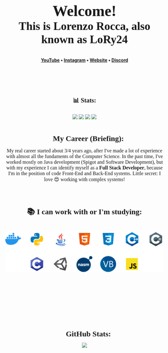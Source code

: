 <h1 align="center" style="text-decorations: none; text-align: center; font-size: 48px; font-family: consolas; margin-top: 105px; margin-bottom: 0px;"><br>Welcome!
<br>
</h1>


<h4 align="center" style="text-decorations: none; text-align: center; font-size: 36px; font-family: consolas; margin-top: 0px; margin-bottom: 0px">This is <b>Lorenzo Rocca</b>, also known as <b>LoRy24</b></p>
<h4>

<p align="center" style="margin-bottom: 105px;">
    <a href="https://www.youtube.com/@LoRy24">YouTube</a> •
    <a href="https://www.instagram.com/lory24_yt/">Instagram</a> •
    <a href="https://www.lory24.dev/">Website</a> •
    <a href="https://discord.lory24.dev/">Discord</a>
</p>

<h3 align="center" style="text-decorations: none; text-align: center; font-size: 20px; font-family: consolas; margin-top: 0px; margin-bottom: 24px">📊 Stats:</h3>

<p align="center" align="center">
    <img src="https://custom-icon-badges.demolab.com/github/followers/LoRy24?color=%23307CE8&label=FOLLOWERS&logoColor=%23296DCE&style=for-the-badge&logo=people&logoColor=white&labelColor=2366C8">
    <img src="https://custom-icon-badges.demolab.com/github/stars/LoRy24?color=2FCB4A&label=STARS&logoColor=%23296DCE&style=for-the-badge&logo=star&logoColor=white&labelColor=26BB40">
    <img src="https://custom-icon-badges.demolab.com/twitch/status/lory24tv?color=BA40EB&label=TWITCH&logoColor=%23296DCE&style=for-the-badge&logo=broadcast&logoColor=white&labelColor=B239E2">
    <img src="https://custom-icon-badges.demolab.com/youtube/channel/subscribers/UCjKLx6ToIBhAMjlMvgbnWyw?color=EE3939&label=YOUTUBE%20FOLLOWERS&logoColor=%23296DCE&style=for-the-badge&logo=video&logoColor=white&labelColor=DA2F2F">
</p>

<h3 align="center" style="text-decorations: none; text-align: center; font-size: 24px; font-family: consolas; margin-top: 45px; margin-bottom: 5px">📜 My Career (Briefing):</h3>

<p align="center" style="text-decorations: none; text-align: center; font-size: 16px; font-family: consolas; margin-bottom: 24px">
    My real career started about 3/4 years ago, after I've made a lot of experience with almost all the fundaments of the Computer Science. In the past time, I've worked mostly on Java development (Spigot and Software Development), but with my experience I can identify myself as a <b>Full Stack Developer</b>, because I'm in the position of code Front-End and Back-End systems. Little secret: I love 😍 working with complex systems!
</p>

<h3 align="center" style="text-decorations: none; text-align: center; font-size: 24px; font-family: consolas; margin-top: 75px; margin-bottom: 5px">📚 I can work with or I'm studying:</h3>

<p align="center" style="">
    <img src="./KnownLoRy24Languages.png" style="width: 650px; margin-top: 25px; margin-bottom: 105px;">
</p>

<h3 align="center" style="text-decorations: none; text-align: center; font-size: 24px; font-family: consolas; margin-top: 75px; margin-bottom: 5px">📒 GitHub Stats:</h3>

<p align="center" style="">
    <img src="https://github-readme-stats.vercel.app/api?username=LoRy24&show_icons=true&hide_border=true&&count_private=true&include_all_commits=true">
</p>
